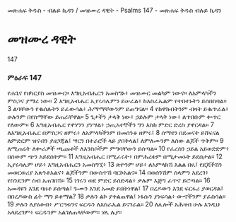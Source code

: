 ﻿
መጽሐፍ ቅዱስ - ብሉይ ኪዳን / መዝሙረ ዳዊት - Psalms 147 - መጽሐፍ ቅዱስ ብሉይ ኪዳን
# መዝሙረ ዳዊት
147
### ምዕራፍ 147
የሐጌና የዘካርያስ መዝሙር። 
 እግዚአብሔርን አመስግኑ፥ መዝሙር መልካም ነውና። ለአምላካችን ምስጋና ያማረ ነው።
2  እግዚአብሔር ኢየሩሳሌምን ይሠራል፥ ከእስራኤልም የተበተኑትን ይሰበስባል።
3  ልባቸውን የቈሰሉትን ይፈውሳል፥ ሕማማቸውንም ይጠግናል።
4  የከዋክብትንም ብዛት ይቈጥራል፥ ሁሉንም በየስማቸው ይጠራቸዋል።
5  ጌታችን ታላቅ ነው፥ ኃይሉም ታላቅ ነው፥ ለጥበቡም ቍጥር የለውም።
6  እግዚአብሔር የዋሃንን ያነሣል፥ ኃጢአተኞችን ግን እስከ ምድር ድረስ ያዋርዳል።
7  ለእግዚአብሔር በምስጋና ዘምሩ፥ ለአምላካችንም በመሰንቆ ዘምሩ፤
8  ሰማዩን በደመናት ይሸፍናል ለምድርም ዝናብን ያዘጋጃል፤ ሣርን በተራሮች ላይ ያበቅላል፤ ለምለሙንም ለሰው ልጆች ጥቅም።
9  ለሚጠሩት ለቍራዎች ጫጩቶች ለእንስሶችም ምግባቸውን ይሰጣል።
10  የፈረስን ኃይል አይወድድም፥ በሰውም ጭን አይደሰትም።
11  እግዚአብሔር በሚፈሩት፥ በምሕረቱም በሚታመኑት ይደሰታል።
12  ኢየሩሳሌም ሆይ፥ እግዚአብሔርን አመስግኚ፥
13  ጽዮንም ሆይ፥ ለአምላክሽ እልል በዪ፤ የደጆችሽን መወርወሪያ አጽንቶአልና፥ ልጆችንም በውስጥሽ ባርኮአልና።
14  በወሰንሽም ሰላምን አደረገ፥ የስንዴንም ስብ አጠገበሽ።
15  ነገሩን ወደ ምድር ይሰድዳል፥ ቃሉም እጅግ ፈጥኖ ይሮጣል።
16  አመዳዩን እንደ ባዘቶ ይሰጣል፤ ጉሙን እንደ አመድ ይበትነዋል፤
17  በረዶውን እንደ ፍርፋሪ ያወርዳል፤ በበረዶውስ ፊት ማን ይቆማል?
18  ቃሉን ልኮ ያቀልጠዋል፤ ነፋሱን ያነፍሳል፥ ውኆችንም ያፈስሳል።
19  ቃሉን ለያዕቆብ፥ ሥርዓቱንና ፍርዱን ለእስራኤል ይናገራል።
20  ለሌሎች አሕዛብ ሁሉ እንዲህ አላደረገም፥ ፍርዱንም አልገለጠላቸውም። ሃሌ ሉያ። 
